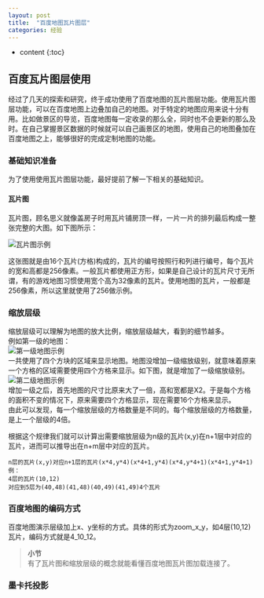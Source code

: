 ```yaml
---
layout: post
title:  "百度地图瓦片图层"
categories: 经验
---
```


* content
{:toc}

## 百度瓦片图层使用
经过了几天的探索和研究，终于成功使用了百度地图的瓦片图层功能。使用瓦片图层功能，可以在百度地图上边叠加自己的地图。对于特定的地图应用来说十分有用。比如做景区的导览，百度地图每一定收录的那么全，同时也不会更新的那么及时。在自己掌握景区数据的时候就可以自己画景区的地图，使用自己的地图叠加在百度地图之上，能够很好的完成定制地图的功能。   

### 基础知识准备
为了使用使用瓦片图层功能，最好提前了解一下相关的基础知识。

#### 瓦片图
瓦片图，顾名思义就像盖房子时用瓦片铺房顶一样，一片一片的排列最后构成一整张完整的大图。如下图所示：  
   
![瓦片图示例](http://7xs134.com1.z0.glb.clouddn.com/blogtile_sample.png)

这张图就是由16个瓦片(方格)构成的，瓦片的编号按照行和列进行编号，每个瓦片的宽和高都是256像素。一般瓦片都使用正方形，如果是自己设计的瓦片尺寸无所谓，有的游戏地图习惯使用宽个高为32像素的瓦片。使用地图的瓦片，一般都是256像素，所以这里就使用了256做示例。   

### 缩放层级

缩放层级可以理解为地图的放大比例，缩放层级越大，看到的细节越多。   
例如第一级的地图：   
![第一级地图示例](http://7xs134.com1.z0.glb.clouddn.com/bloglevel1map.png)   
一共使用了四个方块的区域来显示地图。地图没增加一级缩放级别，就意味着原来一个方格的区域需要使用四个方格来显示。如下图，就是增加了一级缩放级别。   
![第二级地图示例](http://7xs134.com1.z0.glb.clouddn.com/bloglevel2map.png)   
增加一级之后，首先地图的尺寸比原来大了一倍，高和宽都是X2。于是每个方格的面积不变的情况下，原来需要四个方格显示，现在需要16个方格来显示。    
由此可以发现，每一个缩放层级的方格数量是不同的。每个缩放层级的方格数量，是上一个层级的4倍。

根据这个规律我们就可以计算出需要缩放层级为n级的瓦片(x,y)在n+1层中对应的瓦片，进而可以推导出在n+m层中对应的瓦片。  
 
    n层的瓦片(x,y)对应n+1层的瓦片(x*4,y*4)(x*4+1,y*4)(x*4,y*4+1)(x*4+1,y*4+1)
    例：
    4层的瓦片(10,12)
    对应到5层为(40,48)(41,48)(40,49)(41,49)4个瓦片

### 百度地图的编码方式
百度地图演示层级加上x、y坐标的方式。具体的形式为zoom_x_y，如4层(10,12)瓦片，编码方式就是4_10_12。
> **小节**   
> 有了瓦片图和缩放层级的概念就能看懂百度地图瓦片图加载连接了。

### 墨卡托投影
